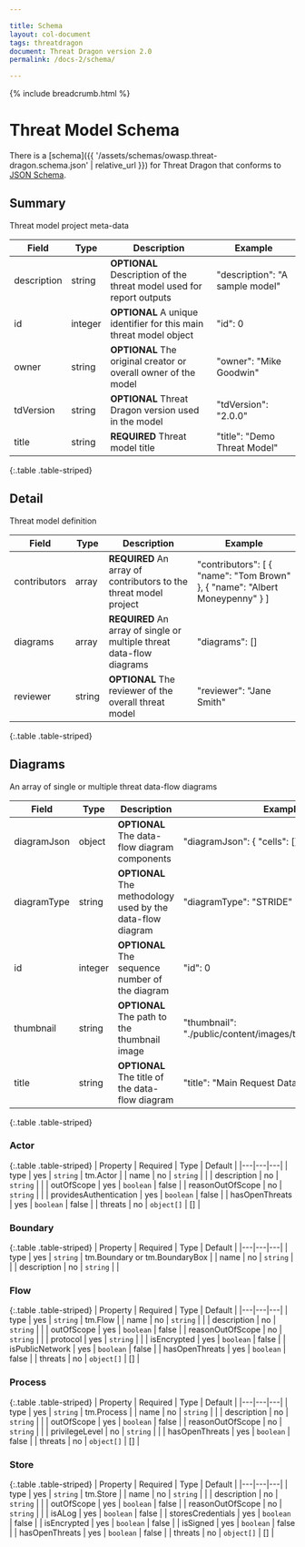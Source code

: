 ```yaml
---

title: Schema
layout: col-document
tags: threatdragon
document: Threat Dragon version 2.0
permalink: /docs-2/schema/

---
```


{% include breadcrumb.html %}
# Threat Model Schema

There is a [schema]({{ '/assets/schemas/owasp.threat-dragon.schema.json' | relative_url }}) for Threat Dragon
that conforms to [JSON Schema](https://json-schema.org/).

## Summary
Threat model project meta-data

| Field  | Type  | Description  | Example  |
| ------ | ----- | ------------ | -------- |
| description  | string  | **OPTIONAL** Description of the threat model used for report outputs | "description": "A sample model" |
| id  | integer  | **OPTIONAL** A unique identifier for this main threat model object | "id": 0  |
| owner  | string  | **OPTIONAL** The original creator or overall owner of the model | "owner": "Mike Goodwin"  |
| tdVersion  | string  | **OPTIONAL** Threat Dragon version used in the model | "tdVersion": "2.0.0"  |
| title  | string  | **REQUIRED** Threat model title | "title": "Demo Threat Model"  |
{:.table .table-striped}

## Detail
Threat model definition

| Field  | Type  | Description  | Example  |
| ------ | ----- | ------------ | -------- |
| contributors  | array  | **REQUIRED** An array of contributors to the threat model project | "contributors": [ { "name": "Tom Brown" }, { "name": "Albert Moneypenny" } ] |
| diagrams  | array  | **REQUIRED** An array of single or multiple threat data-flow diagrams | "diagrams": []  |
| reviewer  | string  | **OPTIONAL** The reviewer of the overall threat model | "reviewer": "Jane Smith"  |
{:.table .table-striped}

## Diagrams
An array of single or multiple threat data-flow diagrams

| Field  | Type  | Description  | Example  |
| ------ | ----- | ------------ | -------- |
| diagramJson | object | **OPTIONAL** The data-flow diagram components | "diagramJson": { "cells": [] } |
| diagramType | string | **OPTIONAL** The methodology used by the data-flow diagram | "diagramType": "STRIDE" |
| id | integer | **OPTIONAL** The sequence number of the diagram | "id": 0 |
| thumbnail | string | **OPTIONAL** The path to the thumbnail image | "thumbnail": "./public/content/images/thumbnail.stride.jpg" |
| title | string | **OPTIONAL** The title of the data-flow diagram | "title": "Main Request Data Flow" |
{:.table .table-striped}

### Actor

{:.table .table-striped}
| Property | Required | Type | Default |
|---|---|---|
| type | yes | `string` | tm.Actor |
| name | no | `string` | |
| description | no | `string` | |
| outOfScope | yes | `boolean` | false |
| reasonOutOfScope | no | `string` | |
| providesAuthentication | yes | `boolean` | false |
| hasOpenThreats | yes | `boolean` | false |
| threats | no | `object[]` | [] |


### Boundary

{:.table .table-striped}
| Property | Required | Type | Default |
|---|---|---|
| type | yes | `string` | tm.Boundary or tm.BoundaryBox |
| name | no | `string` | |
| description | no | `string` | |

### Flow

{:.table .table-striped}
| Property | Required | Type | Default |
|---|---|---|
| type | yes | `string` | tm.Flow |
| name | no | `string` | |
| description | no | `string` | |
| outOfScope | yes | `boolean` | false |
| reasonOutOfScope | no | `string` | |
| protocol | yes | `string` | |
| isEncrypted | yes | `boolean` | false |
| isPublicNetwork | yes | `boolean` | false |
| hasOpenThreats | yes | `boolean` | false |
| threats | no | `object[]` | [] |

### Process

{:.table .table-striped}
| Property | Required | Type | Default |
|---|---|---|
| type | yes | `string` | tm.Process |
| name | no | `string` | |
| description | no | `string` | |
| outOfScope | yes | `boolean` | false |
| reasonOutOfScope | no | `string` | |
| privilegeLevel | no | `string` | |
| hasOpenThreats | yes | `boolean` | false |
| threats | no | `object[]` | [] |


### Store

{:.table .table-striped}
| Property | Required | Type | Default |
|---|---|---|
| type | yes | `string` | tm.Store |
| name | no | `string` | |
| description | no | `string` | |
| outOfScope | yes | `boolean` | false |
| reasonOutOfScope | no | `string` | |
| isALog | yes | `boolean` | false |
| storesCredentials | yes | `boolean` | false |
| isEncrypted | yes | `boolean` | false |
| isSigned | yes | `boolean` | false |
| hasOpenThreats | yes | `boolean` | false |
| threats | no | `object[]` | [] |

